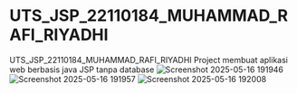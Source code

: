 # UTS_JSP_22110184_MUHAMMAD_RAFI_RIYADHI
UTS_JSP_22110184_MUHAMMAD_RAFI_RIYADHI
Project membuat aplikasi web berbasis java JSP tanpa database
![Screenshot 2025-05-16 191946](https://github.com/user-attachments/assets/d66a18c5-e9db-4649-8eef-56973c3a2dc7)
![Screenshot 2025-05-16 191957](https://github.com/user-attachments/assets/a0c8f80b-8108-465b-8a01-ac7302375ac9)
![Screenshot 2025-05-16 192008](https://github.com/user-attachments/assets/6116c1d4-c08f-4210-9d4d-48a0827e1569)


